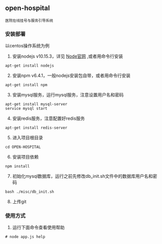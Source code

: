 ## open-hospital
```
医院在线挂号与服务引导系统
```

### 安装部署

以centos操作系统为例

1. 安装nodejs v10.15.3，详见 [Node官网](https://nodejs.org/en/download/) ,或者用命令行安装
```
apt-get install nodejs
```
2. 安装npm v6.4.1，一般nodejs安装包自带，或者用命令行安装
```
apt-get install npm
```
3. 安装mysql服务，运行mysql服务，注意设置用户名和密码
```
apt-get install mysql-server
service mysql start
```
4. 安装redis服务，注意配置好redis服务
```
apt-get install redis-server
```
5. 进入项目根目录
```
cd OPEN-HOSPITAL
```
6. 安装项目依赖
```
npm install
```
7. 初始化mysql数据库，运行之前先修改db_init.sh文件中的数据库用户名和密码
```
bash ./misc/db_init.sh
```
8. 上传git

### 使用方式

1. 运行下面命令查看使用帮助
```
# node app.js help
```